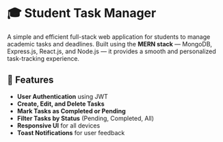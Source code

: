 # 🎓 Student Task Manager  
A simple and efficient full-stack web application for students to manage academic tasks and deadlines. Built using the **MERN stack** — MongoDB, Express.js, React.js, and Node.js — it provides a smooth and personalized task-tracking experience.


## 🚀 Features

- **User Authentication** using JWT  
- **Create, Edit, and Delete Tasks**
- **Mark Tasks as Completed or Pending**
- **Filter Tasks by Status** (Pending, Completed, All)
- **Responsive UI** for all devices
- **Toast Notifications** for user feedback
